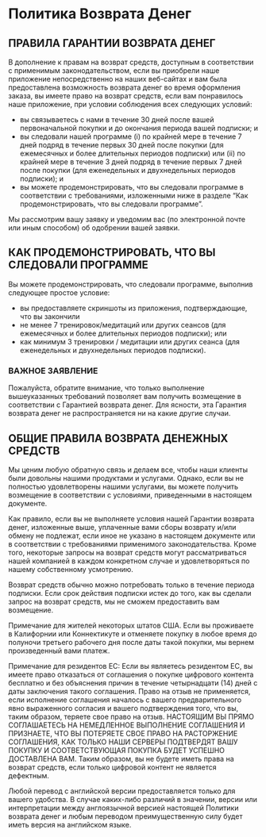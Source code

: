 # Политика Возврата Денег

## ПРАВИЛА ГАРАНТИИ ВОЗВРАТА ДЕНЕГ

В дополнение к правам на возврат средств, доступным в соответствии с применимым законодательством, если вы приобрели наше приложение непосредственно на наших веб-сайтах и вам была предоставлена возможность возврата денег во время оформления заказа, вы имеете право на возврат средств, если вам понравилось наше приложение, при условии соблюдения всех следующих условий:

- вы связываетесь с нами в течение 30 дней после вашей первоначальной покупки и до окончания периода вашей подписки; и
- вы следовали нашей программе (i) по крайней мере в течение 7 дней подряд в течение первых 30 дней после покупки (для ежемесячных и более длительных периодов подписки) или (ii) по крайней мере в течение 3 дней подряд в течение первых 7 дней после покупки (для еженедельных и двухнедельных периодов подписки); и
- вы можете продемонстрировать, что вы следовали программе в соответствии с требованиями, изложенными ниже в разделе “Как продемонстрировать, что вы следовали программе”.

Мы рассмотрим вашу заявку и уведомим вас (по электронной почте или иным способом) об одобрении вашей заявки.

## КАК ПРОДЕМОНСТРИРОВАТЬ, ЧТО ВЫ СЛЕДОВАЛИ ПРОГРАММЕ

Вы можете продемонстрировать, что следовали программе, выполнив следующее простое условие:

- вы предоставляете скриншоты из приложения, подтверждающие, что вы закончили
- не менее 7 тренировок/медитаций или других сеансов (для ежемесячных и более длительных периодов подписки); или
- как минимум 3 тренировки / медитации или других сеанса (для еженедельных и двухнедельных периодов подписки).

### ВАЖНОЕ ЗАЯВЛЕНИЕ

Пожалуйста, обратите внимание, что только выполнение вышеуказанных требований позволяет вам получить возмещение в соответствии с Гарантией возврата денег. Для ясности, эта Гарантия возврата денег не распространяется ни на какие другие случаи.

## ОБЩИЕ ПРАВИЛА ВОЗВРАТА ДЕНЕЖНЫХ СРЕДСТВ

Мы ценим любую обратную связь и делаем все, чтобы наши клиенты были довольны нашими продуктами и услугами. Однако, если вы не полностью удовлетворены нашими услугами, вы можете получить возмещение в соответствии с условиями, приведенными в настоящем документе.

Как правило, если вы не выполняете условия нашей Гарантии возврата денег, изложенные выше, уплаченные вами сборы возврату и/или обмену не подлежат, если иное не указано в настоящем документе или в соответствии с требованиями применимого законодательства. Кроме того, некоторые запросы на возврат средств могут рассматриваться нашей компанией в каждом конкретном случае и удовлетворяться по нашему собственному усмотрению.

Возврат средств обычно можно потребовать только в течение периода подписки. Если срок действия подписки истек до того, как вы сделали запрос на возврат средств, мы не сможем предоставить вам возмещение.

Примечание для жителей некоторых штатов США. Если вы проживаете в Калифорнии или Коннектикуте и отменяете покупку в любое время до полуночи третьего рабочего дня после даты такой покупки, мы вернем произведенный вами платеж.

Примечание для резидентов ЕС: Если вы являетесь резидентом ЕС, вы имеете право отказаться от соглашения о покупке цифрового контента бесплатно и без объяснения причин в течение четырнадцати (14) дней с даты заключения такого соглашения. Право на отзыв не применяется, если исполнение соглашения началось с вашего предварительного явно выраженного согласия и вашего подтверждения того, что вы, таким образом, теряете свое право на отзыв. НАСТОЯЩИМ ВЫ ПРЯМО СОГЛАШАЕТЕСЬ НА НЕМЕДЛЕННОЕ ВЫПОЛНЕНИЕ СОГЛАШЕНИЯ И ПРИЗНАЕТЕ, ЧТО ВЫ ПОТЕРЯЕТЕ СВОЕ ПРАВО НА РАСТОРЖЕНИЕ СОГЛАШЕНИЯ, КАК ТОЛЬКО НАШИ СЕРВЕРЫ ПОДТВЕРДЯТ ВАШУ ПОКУПКУ И СООТВЕТСТВУЮЩАЯ ПОКУПКА БУДЕТ УСПЕШНО ДОСТАВЛЕНА ВАМ. Таким образом, вы не будете иметь права на возврат средств, если только цифровой контент не является дефектным.

Любой перевод с английской версии предоставляется только для вашего удобства. В случае каких-либо различий в значении, версии или интерпретации между англоязычной версией настоящей Политики возврата денег и любым переводом преимущественную силу будет иметь версия на английском языке.
